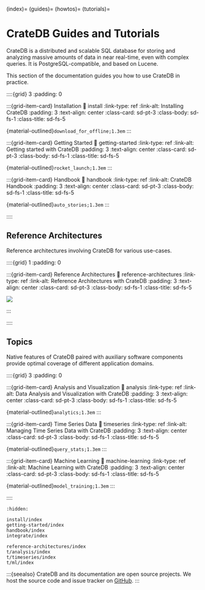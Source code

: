 (index)=
(guides)=
(howtos)=
(tutorials)=

# CrateDB Guides and Tutorials

CrateDB is a distributed and scalable SQL database for storing and analyzing
massive amounts of data in near real-time, even with complex queries. It is
PostgreSQL-compatible, and based on Lucene. 

This section of the documentation guides you how to use CrateDB in practice.


::::{grid} 3
:padding: 0


:::{grid-item-card} Installation
:link: install
:link-type: ref
:link-alt: Installing CrateDB
:padding: 3
:text-align: center
:class-card: sd-pt-3
:class-body: sd-fs-1
:class-title: sd-fs-5

{material-outlined}`download_for_offline;1.3em`
:::


:::{grid-item-card} Getting Started
:link: getting-started
:link-type: ref
:link-alt: Getting started with CrateDB
:padding: 3
:text-align: center
:class-card: sd-pt-3
:class-body: sd-fs-1
:class-title: sd-fs-5

{material-outlined}`rocket_launch;1.3em`
:::


:::{grid-item-card} Handbook
:link: handbook
:link-type: ref
:link-alt: CrateDB Handbook
:padding: 3
:text-align: center
:class-card: sd-pt-3
:class-body: sd-fs-1
:class-title: sd-fs-5

{material-outlined}`auto_stories;1.3em`
:::


::::



## Reference Architectures

Reference architectures involving
CrateDB for various use-cases.

::::{grid} 1
:padding: 0


:::{grid-item-card} Reference Architectures
:link: reference-architectures
:link-type: ref
:link-alt: Reference Architectures with CrateDB
:padding: 3
:text-align: center
:class-card: sd-pt-3
:class-body: sd-fs-1
:class-title: sd-fs-5

![](https://cratedb.com/hs-fs/hubfs/nativesql.png?width=480&name=nativesql.png)

:::

::::




## Topics

Native features of CrateDB paired with auxiliary software components provide
optimal coverage of different application domains.

::::{grid} 3
:padding: 0


:::{grid-item-card} Analysis and Visualization
:link: analysis
:link-type: ref
:link-alt: Data Analysis and Visualization with CrateDB
:padding: 3
:text-align: center
:class-card: sd-pt-3
:class-body: sd-fs-1
:class-title: sd-fs-5

{material-outlined}`analytics;1.3em`
:::


:::{grid-item-card} Time Series Data
:link: timeseries
:link-type: ref
:link-alt: Managing Time Series Data with CrateDB
:padding: 3
:text-align: center
:class-card: sd-pt-3
:class-body: sd-fs-1
:class-title: sd-fs-5

{material-outlined}`query_stats;1.3em`
:::


:::{grid-item-card} Machine Learning
:link: machine-learning
:link-type: ref
:link-alt: Machine Learning with CrateDB
:padding: 3
:text-align: center
:class-card: sd-pt-3
:class-body: sd-fs-1
:class-title: sd-fs-5

{material-outlined}`model_training;1.3em`
:::


::::



```{toctree}
:hidden:

install/index
getting-started/index
handbook/index
integrate/index

reference-architectures/index
t/analysis/index
t/timeseries/index
t/ml/index
```


:::{seealso}
CrateDB and its documentation are open source projects. We host the source code and
issue tracker on [GitHub].
:::


[GitHub]: https://github.com/crate/cratedb-guides
